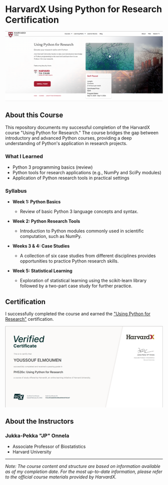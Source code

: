# HarvardX Using Python for Research Certification


![HarvardX Logo](img/logo.png)

## About this Course

This repository documents my successful completion of the HarvardX course "Using Python for Research." The course bridges the gap between introductory and advanced Python courses, providing a deep understanding of Python's application in research projects.

### What I Learned

- Python 3 programming basics (review)
- Python tools for research applications (e.g., NumPy and SciPy modules)
- Application of Python research tools in practical settings

### Syllabus

- **Week 1: Python Basics**
  - Review of basic Python 3 language concepts and syntax.

- **Week 2: Python Research Tools**
  - Introduction to Python modules commonly used in scientific computation, such as NumPy.

- **Weeks 3 & 4: Case Studies**
  - A collection of six case studies from different disciplines provides opportunities to practice Python research skills.

- **Week 5: Statistical Learning**
  - Exploration of statistical learning using the scikit-learn library followed by a two-part case study for further practice.

## Certification

I successfully completed the course and earned the ["Using Python for Research"](https://courses.edx.org/certificates/131ec972ddd94fb386bd099d387822d7) certification.

<div align="center">
  <img src="img/Certificate.png" alt="Certification" >
</div>

## About the Instructors

### Jukka-Pekka "JP" Onnela
- Associate Professor of Biostatistics
- Harvard University

---

*Note: The course content and structure are based on information available as of my completion date. For the most up-to-date information, please refer to the official course materials provided by HarvardX.*
